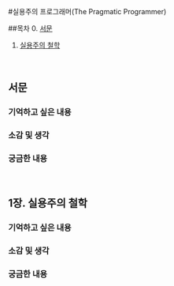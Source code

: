 #실용주의 프로그래머(The Pragmatic Programmer)

##목차
0. [서문](#서문)
1. [실용주의 철학](#1장-실용주의-철학)

</br>

## 서문
### 기억하고 싶은 내용


### 소감 및 생각


### 궁금한 내용


</br>

## 1장. 실용주의 철학
### 기억하고 싶은 내용


### 소감 및 생각


### 궁금한 내용


</br>
